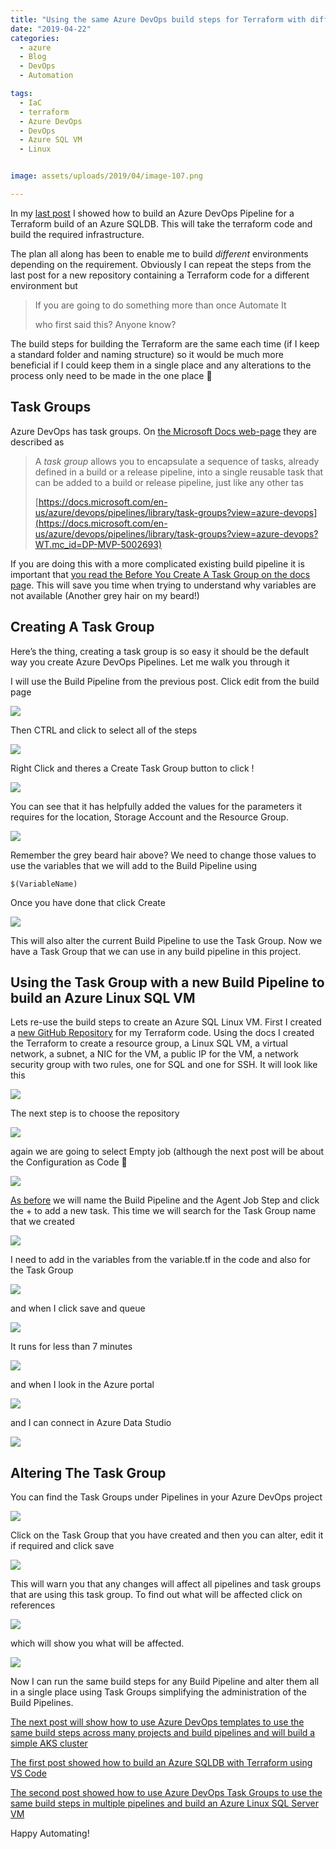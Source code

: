 ```yaml
---
title: "Using the same Azure DevOps build steps for Terraform with different Pipelines with Task Groups to build an Azure Linux SQL VM"
date: "2019-04-22"
categories:
  - azure
  - Blog
  - DevOps
  - Automation

tags:
  - IaC
  - terraform
  - Azure DevOps
  - DevOps
  - Azure SQL VM
  - Linux


image: assets/uploads/2019/04/image-107.png

---
```

In my [last post](https://blog.robsewell.com/building-azure-sql-db-with-terraform-using-azure-devops/) I showed how to build an Azure DevOps Pipeline for a Terraform build of an Azure SQLDB. This will take the terraform code and build the required infrastructure.

The plan all along has been to enable me to build _different_ environments depending on the requirement. Obviously I can repeat the steps from the last post for a new repository containing a Terraform code for a different environment but

> If you are going to do something more than once Automate It
>
> who first said this? Anyone know?

The build steps for building the Terraform are the same each time (if I keep a standard folder and naming structure) so it would be much more beneficial if I could keep them in a single place and any alterations to the process only need to be made in the one place 🙂

Task Groups
-----------

Azure DevOps has task groups. On [the Microsoft Docs web-page](https://docs.microsoft.com/en-us/azure/devops/pipelines/library/task-groups?view=azure-devops?WT.mc_id=DP-MVP-5002693) they are described as

>
> A _task group_ allows you to encapsulate a sequence of tasks, already defined in a build or a release pipeline, into a single reusable task that can be added to a build or release pipeline, just like any other tas
>
>
> [https://docs.microsoft.com/en-us/azure/devops/pipelines/library/task-groups?view=azure-devops](https://docs.microsoft.com/en-us/azure/devops/pipelines/library/task-groups?view=azure-devops?WT.mc_id=DP-MVP-5002693)

If you are doing this with a more complicated existing build pipeline it is important that [you read the Before You Create A Task Group on the docs pag](https://docs.microsoft.com/en-us/azure/devops/pipelines/library/task-groups?view=azure-devops?WT.mc_id=DP-MVP-5002693)e. This will save you time when trying to understand why variables are not available (Another grey hair on my beard!)

Creating A Task Group
---------------------

Here’s the thing, creating a task group is so easy it should be the default way you create Azure DevOps Pipelines. Let me walk you through it

I will use the Build Pipeline from the previous post. Click edit from the build page

[![](https://blog.robsewell.com/assets/uploads/2019/04/image-92.png)](https://blog.robsewell.com/assets/uploads/2019/04/image-92.png?ssl=1)

Then CTRL and click to select all of the steps

[![](https://blog.robsewell.com/assets/uploads/2019/04/image-93.png)](https://blog.robsewell.com/assets/uploads/2019/04/image-93.png?ssl=1)

Right Click and theres a Create Task Group button to click !

[![](https://blog.robsewell.com/assets/uploads/2019/04/image-94.png)](https://blog.robsewell.com/assets/uploads/2019/04/image-94.png?ssl=1)

You can see that it has helpfully added the values for the parameters it requires for the location, Storage Account and the Resource Group.

[![](https://blog.robsewell.com/assets/uploads/2019/04/image-95.png)](https://blog.robsewell.com/assets/uploads/2019/04/image-95.png?ssl=1)

Remember the grey beard hair above? We need to change those values to use the variables that we will add to the Build Pipeline using

    $(VariableName)

Once you have done that click Create

[![](https://blog.robsewell.com/assets/uploads/2019/04/image-96.png)](https://blog.robsewell.com/assets/uploads/2019/04/image-96.png?ssl=1)

This will also alter the current Build Pipeline to use the Task Group. Now we have a Task Group that we can use in any build pipeline in this project.

Using the Task Group with a new Build Pipeline to build an Azure Linux SQL VM
-----------------------------------------------------------------------------

Lets re-use the build steps to create an Azure SQL Linux VM. First I created a [new GitHub Repository](https://github.com/SQLDBAWithABeard/Presentations-AzureSQLVM) for my Terraform code. Using the docs I created the Terraform to create a resource group, a Linux SQL VM, a virtual network, a subnet, a NIC for the VM, a public IP for the VM, a network security group with two rules, one for SQL and one for SSH. It will look like this

[![](https://blog.robsewell.com/assets/uploads/2019/04/image-114.png)](https://blog.robsewell.com/assets/uploads/2019/04/image-114.png?ssl=1)

The next step is to choose the repository

[![](https://blog.robsewell.com/assets/uploads/2019/04/image-98.png)](https://blog.robsewell.com/assets/uploads/2019/04/image-98.png?ssl=1)

again we are going to select Empty job (although the next post will be about the Configuration as Code 🙂

[![](https://blog.robsewell.com/assets/uploads/2019/04/image-99.png)](https://blog.robsewell.com/assets/uploads/2019/04/image-99.png?ssl=1)

[As before](https://blog.robsewell.com/building-azure-sql-db-with-terraform-using-azure-devops/) we will name the Build Pipeline and the Agent Job Step and click the + to add a new task. This time we will search for the Task Group name that we created

[![](https://blog.robsewell.com/assets/uploads/2019/04/image-100.png)](https://blog.robsewell.com/assets/uploads/2019/04/image-100.png?ssl=1)

I need to add in the variables from the variable.tf in the code and also for the Task Group

[![](https://blog.robsewell.com/assets/uploads/2019/04/image-117.png)](https://blog.robsewell.com/assets/uploads/2019/04/image-117.png?ssl=1)

and when I click save and queue

[![](https://blog.robsewell.com/assets/uploads/2019/04/image-102.png)](https://blog.robsewell.com/assets/uploads/2019/04/image-102.png?ssl=1)

It runs for less than 7 minutes

[![](https://blog.robsewell.com/assets/uploads/2019/04/image-118.png)](https://blog.robsewell.com/assets/uploads/2019/04/image-118.png?ssl=1)

and when I look in the Azure portal

[![](https://blog.robsewell.com/assets/uploads/2019/04/image-119.png)](https://blog.robsewell.com/assets/uploads/2019/04/image-119.png?ssl=1)

and I can connect in Azure Data Studio

[![](https://blog.robsewell.com/assets/uploads/2019/04/image-129.png)](https://blog.robsewell.com/assets/uploads/2019/04/image-129.png?ssl=1)

Altering The Task Group
-----------------------

You can find the Task Groups under Pipelines in your Azure DevOps project

[![](https://blog.robsewell.com/assets/uploads/2019/04/image-97.png)](https://blog.robsewell.com/assets/uploads/2019/04/image-97.png?ssl=1)

Click on the Task Group that you have created and then you can alter, edit it if required and click save

[![](https://blog.robsewell.com/assets/uploads/2019/04/image-107.png)](https://blog.robsewell.com/assets/uploads/2019/04/image-107.png?ssl=1)

This will warn you that any changes will affect all pipelines and task groups that are using this task group. To find out what will be affected click on references

[![](https://blog.robsewell.com/assets/uploads/2019/04/image-108.png)](https://blog.robsewell.com/assets/uploads/2019/04/image-108.png?ssl=1)



which will show you what will be affected.

[![](https://blog.robsewell.com/assets/uploads/2019/04/image-109.png)](https://blog.robsewell.com/assets/uploads/2019/04/image-109.png?ssl=1)

Now I can run the same build steps for any Build Pipeline and alter them all in a single place using Task Groups simplifying the administration of the Build Pipelines.

[The next post will show how to use Azure DevOps templates to use the same build steps across many projects and build pipelines and will build a simple AKS cluster](https://blog.robsewell.com/using-azure-devops-build-pipeline-templates-with-terraform-to-build-an-aks-cluster/)

[The first post showed how to build an Azure SQLDB with Terraform using VS Code](https://blog.robsewell.com/building-azure-sql-db-with-terraform-with-visual-studio-code/)

[The second post showed how to use Azure DevOps Task Groups to use the same build steps in multiple pipelines and build an Azure Linux SQL Server VM](https://blog.robsewell.com/using-the-same-azure-devops-build-steps-for-terraform-with-different-pipelines-with-task-groups/)

Happy Automating!
